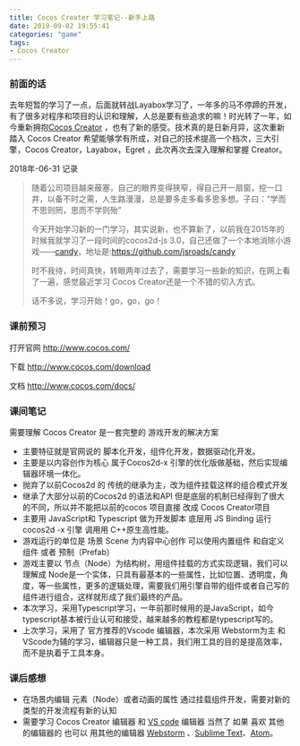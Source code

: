 ```yaml
---
title: Cocos Creater 学习笔记--新手上路
date: 2019-09-02 19:55:41
categories: "game"
tags:
- Cocos Creator
---
```


### 前面的话

去年短暂的学习了一点，后面就转战Layabox学习了，一年多的马不停蹄的开发，有了很多对程序和项目的认识和理解，人总是要有些追求的嘛！时光转了一年，如今重新拥抱[Cocos Creator](https://www.cocos.com/docs) ，也有了新的感受。技术真的是日新月异，这次重新踏入 Cocos Creator 希望能够学有所成，对自己的技术提高一个档次，三大引擎，Cocos Creator，Layabox，Egret ，此次再次去深入理解和掌握 Creator。

<!-- more -->

2018年-06-31 记录

> 随着公司项目越来蔽塞，自己的眼界变得狭窄，得自己开一扇窗，挖一口井，以备不时之需，人生路漫漫，总是要多走多看多思多想。子曰：“学而不思则罔，思而不学则殆”
>
> 今天开始学习新的一门学习，其实说新，也不算新了，以前我在2015年的时候我就学习了一段时间的cocos2d-js 3.0，自己还做了一个本地消除小游戏——[candy](https://github.com/jsroads/candy)，地址是:<https://github.com/jsroads/candy>
>
> 时不我待，时间真快，转眼两年过去了，需要学习一些新的知识，在网上看了一遍，感觉最近学习 Cocos Creator还是一个不错的切入方式。
>
> 话不多说，学习开始！go，go，go！
>

### 课前预习

打开官网 <http://www.cocos.com/>

下载 <http://www.cocos.com/download>

文档 <http://www.cocos.com/docs/>

### 课间笔记

需要理解 Cocos Creator 是一套完整的 游戏开发的解决方案

- 主要特征就是官网说的 脚本化开发，组件化开发，数据驱动化开发。
- 主要是以内容创作为核心 属于Cocos2d-x 引擎的优化版做基础，然后实现编辑器环境一体化。
- 抛弃了以前Cocos2d 的 传统的继承为主，改为组件挂载这样的组合模式开发
- 继承了大部分以前的Cocos2d 的语法和API 但是底层的机制已经得到了很大的不同，所以并不能把以前的cocos 项目直接 改成 Cocos Creator项目
- 主要用 JavaScript和 Typescript 做为开发脚本 底层用 JS Binding 运行 cocos2d -x 引擎 调用用 C++原生高性能。
- 游戏运行的单位是 场景 Scene 为内容中心创作 可以使用内置组件 和自定义组件 或者 预制（Prefab）
- 游戏主要以 节点（Node）为结构树，用组件挂载的方式实现逻辑，我们可以理解成 Node是一个实体，只具有最基本的一些属性，比如位置、透明度，角度，等一些属性，更多的逻辑处理，需要我们用引擎自带的组件或者自己写的组件进行组合，这样就形成了我们最终的产品。
- 本次学习，采用Typescript学习，一年前那时候用的是JavaScript，如今typescript基本被行业认可和接受，越来越多的教程都是typescript写的。
- 上次学习，采用了 官方推荐的Vscode 编辑器，本次采用 Webstorm为主 和VScode为辅的学习，编辑器只是一种工具，我们用工具的目的是提高效率，而不是执着于工具本身。

### 课后感想

- 在场景内编辑 元素（Node）或者动画的属性 通过挂载组件开发，需要对新的类型的开发流程有新的认知
- 需要学习 Cocos Creator 编辑器 和 [VS code](https://code.visualstudio.com/) 编辑器 当然了 如果 喜欢 其他的编辑器的 也可以 用其他的编辑器 [Webstorm](https://www.jetbrains.com/webstorm/) 、[Sublime Text](http://www.sublimetext.com/)、[Atom](https://atom.io/)。